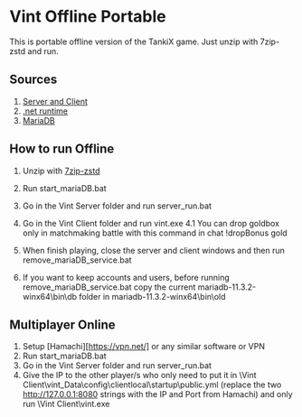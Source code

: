 
# Vint Offline Portable

This is portable offline version of the TankiX game.
Just unzip with 7zip-zstd and run.

## Sources

1. [Server and Client](https://github.com/Vint-TX/Vint)
2. [.net runtime](https://download.visualstudio.microsoft.com/download/pr/77650902-a341-4f4c-934f-db7056cbfa78/176d961f8bbc798596f8d498ede4cc73/dotnet-runtime-8.0.5-win-x64.zip)
3. [MariaDB](https://archive.mariadb.org/mariadb-11.3.2/winx64-packages/mariadb-11.3.2-winx64.zip)

## How to run Offline

1. Unzip with [7zip-zstd](https://github.com/mcmilk/7-Zip-zstd/releases)
2. Run start_mariaDB.bat
3. Go in the Vint Server folder and run server_run.bat
4. Go in the Vint Client folder and run vint.exe
4.1 You can drop goldbox only in matchmaking battle with this command in chat !dropBonus gold
5. When finish playing, close the server and client windows and then run remove_mariaDB_service.bat

6. If you want to keep accounts and users, before running remove_mariaDB_service.bat copy the current mariadb-11.3.2-winx64\bin\db folder in mariadb-11.3.2-winx64\bin\old

## Multiplayer Online

1. Setup [Hamachi][https://vpn.net/] or any similar software or VPN
2. Run start_mariaDB.bat
3. Go in the Vint Server folder and run server_run.bat
4. Give the IP to the other player/s who only need to put it in \Vint Client\vint_Data\config\clientlocal\startup\public.yml (replace the two http://127.0.0.1:8080 strings with the IP and Port from Hamachi) and only run \Vint Client\vint.exe
